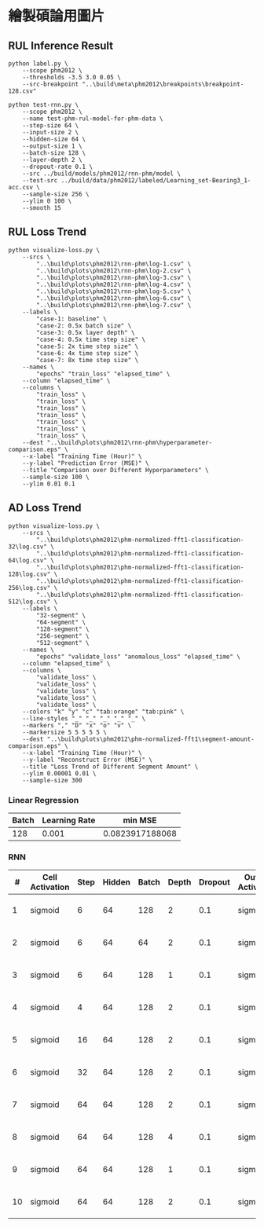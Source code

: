 # 繪製碩論用圖片

## RUL Inference Result

```
python label.py \
    --scope phm2012 \
    --thresholds -3.5 3.0 0.05 \
    --src-breakpoint "..\build\meta\phm2012\breakpoints\breakpoint-128.csv"
```

```
python test-rnn.py \
    --scope phm2012 \
    --name test-phm-rul-model-for-phm-data \
    --step-size 64 \
    --input-size 2 \
    --hidden-size 64 \
    --output-size 1 \
    --batch-size 128 \
    --layer-depth 2 \
    --dropout-rate 0.1 \
    --src ../build/models/phm2012/rnn-phm/model \
    --test-src ../build/data/phm2012/labeled/Learning_set-Bearing3_1-acc.csv \
    --sample-size 256 \
    --ylim 0 100 \
    --smooth 15
```

## RUL Loss Trend

```
python visualize-loss.py \
    --srcs \
        "..\build\plots\phm2012\rnn-phm\log-1.csv" \
        "..\build\plots\phm2012\rnn-phm\log-2.csv" \
        "..\build\plots\phm2012\rnn-phm\log-3.csv" \
        "..\build\plots\phm2012\rnn-phm\log-4.csv" \
        "..\build\plots\phm2012\rnn-phm\log-5.csv" \
        "..\build\plots\phm2012\rnn-phm\log-6.csv" \
        "..\build\plots\phm2012\rnn-phm\log-7.csv" \
    --labels \
        "case-1: baseline" \
        "case-2: 0.5x batch size" \
        "case-3: 0.5x layer depth" \
        "case-4: 0.5x time step size" \
        "case-5: 2x time step size" \
        "case-6: 4x time step size" \
        "case-7: 8x time step size" \
    --names \
        "epochs" "train_loss" "elapsed_time" \
    --column "elapsed_time" \
    --columns \
        "train_loss" \
        "train_loss" \
        "train_loss" \
        "train_loss" \
        "train_loss" \
        "train_loss" \
        "train_loss" \
    --dest "..\build\plots\phm2012\rnn-phm\hyperparameter-comparison.eps" \
    --x-label "Training Time (Hour)" \
    --y-label "Prediction Error (MSE)" \
    --title "Comparison over Different Hyperparameters" \
    --sample-size 100 \
    --ylim 0.01 0.1
```

## AD Loss Trend

```
python visualize-loss.py \
    --srcs \
        "..\build\plots\phm2012\phm-normalized-fft1-classification-32\log.csv" \
        "..\build\plots\phm2012\phm-normalized-fft1-classification-64\log.csv" \
        "..\build\plots\phm2012\phm-normalized-fft1-classification-128\log.csv" \
        "..\build\plots\phm2012\phm-normalized-fft1-classification-256\log.csv" \
        "..\build\plots\phm2012\phm-normalized-fft1-classification-512\log.csv" \
    --labels \
        "32-segment" \
        "64-segment" \
        "128-segment" \
        "256-segment" \
        "512-segment" \
    --names \
        "epochs" "validate_loss" "anomalous_loss" "elapsed_time" \
    --column "elapsed_time" \
    --columns \
        "validate_loss" \
        "validate_loss" \
        "validate_loss" \
        "validate_loss" \
        "validate_loss" \
    --colors "k" "y" "c" "tab:orange" "tab:pink" \
    --line-styles "_" "_" "_" "_" "_" \
    --markers "," "D" "x" "o" "v" \
    --markersize 5 5 5 5 5 \
    --dest "..\build\plots\phm2012\phm-normalized-fft1\segment-amount-comparison.eps" \
    --x-label "Training Time (Hour)" \
    --y-label "Reconstruct Error (MSE)" \
    --title "Loss Trend of Different Segment Amount" \
    --ylim 0.00001 0.01 \
    --sample-size 300
```

### Linear Regression

| Batch | Learning Rate | min MSE |
| --- | --- | --- |
| 128 | 0.001 | 0.0823917188068 |

### RNN

| # | Cell Activation | Step | Hidden | Batch | Depth | Dropout | Output Activation | Learning Rate | Min Train MSE | sec/epoch |
| --- | --- | --- | --- | --- | --- | --- | --- | --- | --- | --- |
| 1 | sigmoid | 6 | 64 | 128 | 2 | 0.1 | sigmoid | 0.001 | 0.059108764306 (696-th epoch in 808 epochs) | 95 |
| 2 | sigmoid | 6 | 64 | 64 | 2 | 0.1 | sigmoid | 0.001 | 0.0593994073655 (213-th epoch in 218 epochs) | 172 |
| 3 | sigmoid | 6 | 64 | 128 | 1 | 0.1 | sigmoid | 0.001 | 0.059526798293 (816-th epoch in 914 epochs) | 53 |
| 4 | sigmoid | 4 | 64 | 128 | 2 | 0.1 | sigmoid | 0.001 | 0.0652083003257 (282-th epoch in 292 epochs) | 70 |
| 5 | sigmoid | 16 | 64 | 128 | 2 | 0.1 | sigmoid | 0.001 | 0.0395139667842 (170-th epoch in 170 epochs) | 213 |
| 6 | sigmoid | 32 | 64 | 128 | 2 | 0.1 | sigmoid | 0.001 | 0.0262751034932 (98-th epoch in 100 epochs) | 414 |
| 7 | sigmoid | 64 | 64 | 128 | 2 | 0.1 | sigmoid | 0.001 | 0.01366449 (110-th epoch in 111 epochs) | 778 |
| 8 | sigmoid | 64 | 64 | 128 | 4 | 0.1 | sigmoid | 0.001 | 0.021417787 (16-th epoch in 16 epochs) | 1623 |
| 9 | sigmoid | 64 | 64 | 128 | 1 | 0.1 | sigmoid | 0.001 | 0.014683441 (365-th epoch in 403 epochs) | 400 |
| 10 | sigmoid | 64 | 64 | 128 | 2 | 0.1 | sigmoid | 0.01 | 0.016858411 (135-th epoch in 266 epochs) | 789 |
